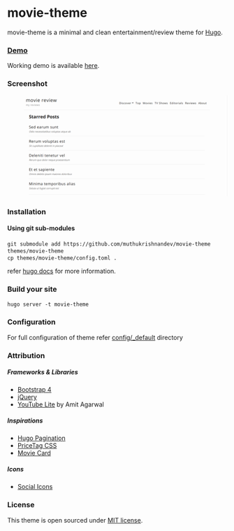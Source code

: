 # movie-theme

movie-theme is a minimal and clean entertainment/review theme for [Hugo](http://gohugo.io/). 

### [Demo](https://movietheme.muthukrishnan.dev/)

Working demo is available [here](https://movietheme.muthukrishnan.dev/).

### Screenshot

![theme](images/screenshot.png)

### Installation

#### Using git sub-modules
```
git submodule add https://github.com/muthukrishnandev/movie-theme themes/movie-theme
cp themes/movie-theme/config.toml .
```

refer [hugo docs](http://gohugo.io/themes/installing) for more information.

### Build your site

```
hugo server -t movie-theme
```

### Configuration

For full configuration of theme refer [config/_default](https://github.com/muthukrishnandev/movie-theme/blob/master/exampleSite/config/_default) directory

### Attribution

##### Frameworks & Libraries
- [Bootstrap 4](https://getbootstrap.com/)
- [jQuery](https://jquery.com/)
- [YouTube Lite](https://www.labnol.org/internet/light-youtube-embeds/27941/) by Amit Agarwal

##### Inspirations
- [Hugo Pagination](https://github.com/gohugoio/hugo/blob/master/tpl/tplimpl/embedded/templates/pagination.html)
- [PriceTag CSS](https://codepen.io/wbeeftink/pen/dIaDH)
- [Movie Card](https://codepen.io/simoberny/pen/qxxOqj)

##### Icons
- [Social Icons](https://uxwing.com/)

### License

This theme is open sourced under [MIT license](https://github.com/muthukrishnandev/movie-theme/blob/master/LICENSE.md).
